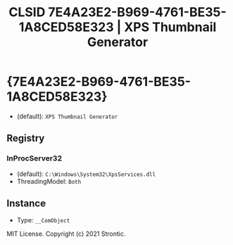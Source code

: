 ﻿---
title: "CLSID 7E4A23E2-B969-4761-BE35-1A8CED58E323 | XPS Thumbnail Generator"
excerpt: What is COM-Object CLSID 7E4A23E2-B969-4761-BE35-1A8CED58E323?
---

# {7E4A23E2-B969-4761-BE35-1A8CED58E323}

* (default): `XPS Thumbnail Generator`

## Registry


### InProcServer32

* (default): `C:\Windows\System32\XpsServices.dll`
* ThreadingModel: `Both`

## Instance

* Type: `__ComObject`

MIT License. Copyright (c) 2021 Strontic.


